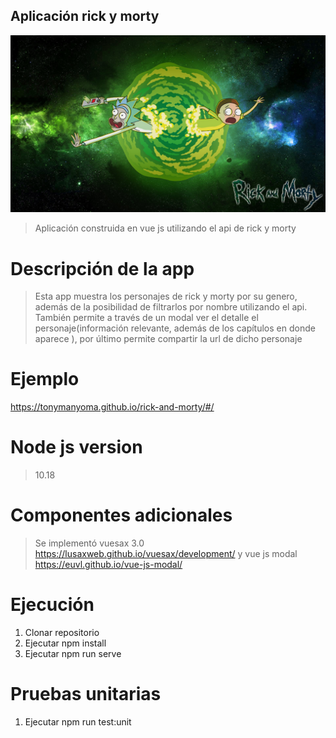 ## Aplicación rick y morty
![Image text](https://github.com/tonymanyoma/rick-and-morty/blob/master/src/assets/images/fondo.jpg)
> Aplicación construida en vue js utilizando el api de rick y morty 

# Descripción de la app
> Esta app muestra los personajes de rick y morty por su genero, además de la posibilidad de filtrarlos por nombre utilizando el api.
> También permite a través de un modal ver el detalle el personaje(información relevante, además de los capítulos en donde aparece ), por último permite compartir la url de dicho personaje

# Ejemplo
https://tonymanyoma.github.io/rick-and-morty/#/

# Node js version 
> 10.18

# Componentes adicionales
> Se implementó vuesax 3.0 https://lusaxweb.github.io/vuesax/development/ y vue js modal https://euvl.github.io/vue-js-modal/

# Ejecución
1. Clonar repositorio
2. Ejecutar npm install
3. Ejecutar npm run serve

# Pruebas unitarias
1. Ejecutar npm run test:unit
